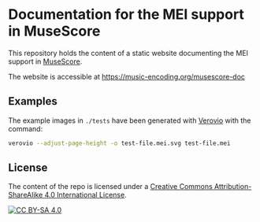 # Documentation for the MEI support in MuseScore

This repository holds the content of a static website documenting the MEI support in [MuseScore](https://musescore.org).

The website is accessible at https://music-encoding.org/musescore-doc

## Examples

The example images in `./tests` have been generated with [Verovio](https://verovio.org) with the command:
```bash
verovio --adjust-page-height -o test-file.mei.svg test-file.mei
```

## License

The content of the repo is licensed under a
[Creative Commons Attribution-ShareAlike 4.0 International License][cc-by-sa].

[![CC BY-SA 4.0][cc-by-sa-image]][cc-by-sa]

[cc-by-sa]: http://creativecommons.org/licenses/by-sa/4.0/
[cc-by-sa-image]: https://licensebuttons.net/l/by-sa/4.0/88x31.png
[cc-by-sa-shield]: https://img.shields.io/badge/License-CC%20BY--SA%204.0-lightgrey.svg
